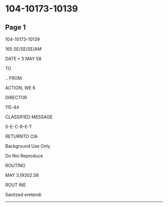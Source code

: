 # 104-10173-10139

## Page 1

104-10173-10139

165 SE/SE/SE/AM

DATE • 3 MAY 58

TO

.. FROM

ACTION, WE 6

DIRECTOR

115-44

CLASSIFIED MESSAGE

S-E-C-R-E-T

RETURNTO CIA

Background Use Only

Do Noi Reproduce

ROUTINO

MAY 3,19302.58

ROUT INE

Sanitzed eretendi

---

